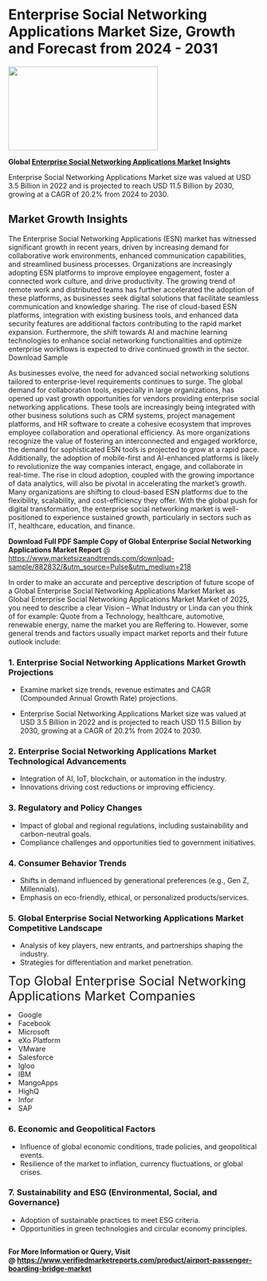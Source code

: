 <H1>Enterprise Social Networking Applications Market Size, Growth and Forecast from 2024 - 2031</H1><img class="aligncenter size-medium wp-image-584254" src="https://thirdeyenews.in/wp-content/uploads/2024/09/Global-Market-Research-300x168.jpeg" alt="" width="300" height="168" /><p><strong>Global&nbsp;<a href="https://www.marketsizeandtrends.com/download-sample/882832/&amp;utm_source=Pulse&amp;utm_medium=218">Enterprise Social Networking Applications Market</a> Insights</strong></p><p>Enterprise Social Networking Applications Market size was valued at USD 3.5 Billion in 2022 and is projected to reach USD 11.5 Billion by 2030, growing at a CAGR of 20.2% from 2024 to 2030.</p><p><h2>Market Growth Insights</h2> <p>The Enterprise Social Networking Applications (ESN) market has witnessed significant growth in recent years, driven by increasing demand for collaborative work environments, enhanced communication capabilities, and streamlined business processes. Organizations are increasingly adopting ESN platforms to improve employee engagement, foster a connected work culture, and drive productivity. The growing trend of remote work and distributed teams has further accelerated the adoption of these platforms, as businesses seek digital solutions that facilitate seamless communication and knowledge sharing. The rise of cloud-based ESN platforms, integration with existing business tools, and enhanced data security features are additional factors contributing to the rapid market expansion. Furthermore, the shift towards AI and machine learning technologies to enhance social networking functionalities and optimize enterprise workflows is expected to drive continued growth in the sector. Download Sample </p> <p>As businesses evolve, the need for advanced social networking solutions tailored to enterprise-level requirements continues to surge. The global demand for collaboration tools, especially in large organizations, has opened up vast growth opportunities for vendors providing enterprise social networking applications. These tools are increasingly being integrated with other business solutions such as CRM systems, project management platforms, and HR software to create a cohesive ecosystem that improves employee collaboration and operational efficiency. As more organizations recognize the value of fostering an interconnected and engaged workforce, the demand for sophisticated ESN tools is projected to grow at a rapid pace. Additionally, the adoption of mobile-first and AI-enhanced platforms is likely to revolutionize the way companies interact, engage, and collaborate in real-time. The rise in cloud adoption, coupled with the growing importance of data analytics, will also be pivotal in accelerating the market’s growth. Many organizations are shifting to cloud-based ESN platforms due to the flexibility, scalability, and cost-efficiency they offer. With the global push for digital transformation, the enterprise social networking market is well-positioned to experience sustained growth, particularly in sectors such as IT, healthcare, education, and finance. </p><p><span class=""><strong>Download Full PDF Sample Copy of Global Enterprise Social Networking Applications Market Report</strong> @ <a href="https://www.marketsizeandtrends.com/download-sample/882832/&amp;utm_source=Pulse&amp;utm_medium=218" target="_blank">https://www.marketsizeandtrends.com/download-sample/882832/&amp;utm_source=Pulse&amp;utm_medium=218</a></span></p><p>In order to make an accurate and perceptive description of future scope of a Global&nbsp;Enterprise Social Networking Applications Market Market as Global&nbsp;Enterprise Social Networking Applications Market Market of 2025, you need to describe a clear Vision &ndash; What Industry or Linda can you think of for example: Quote from a Technology, healthcare, automotive, renewable energy, name the market you are Reffering to. However, some general trends and factors usually impact market reports and their future outlook include:</p><h3>1.&nbsp;<strong>Enterprise Social Networking Applications Market Growth Projections</strong></h3><ul><li>Examine market size trends, revenue estimates and CAGR (Compounded Annual Growth Rate) projections.</li><li><p>Enterprise Social Networking Applications Market size was valued at USD 3.5 Billion in 2022 and is projected to reach USD 11.5 Billion by 2030, growing at a CAGR of 20.2% from 2024 to 2030.</p></li></ul><h3>2.&nbsp;<strong>Enterprise Social Networking Applications Market Technological Advancements</strong></h3><ul><li>Integration of AI, IoT, blockchain, or automation in the industry.</li><li>Innovations driving cost reductions or improving efficiency.</li></ul><h3>3.&nbsp;<strong>Regulatory and Policy Changes</strong></h3><ul><li>Impact of global and regional regulations, including sustainability and carbon-neutral goals.</li><li>Compliance challenges and opportunities tied to government initiatives.</li></ul><h3>4.&nbsp;<strong>Consumer Behavior Trends</strong></h3><ul><li>Shifts in demand influenced by generational preferences (e.g., Gen Z, Millennials).</li><li>Emphasis on eco-friendly, ethical, or personalized products/services.</li></ul><h3>5.&nbsp;<strong>Global Enterprise Social Networking Applications Market Competitive Landscape</strong></h3><ul><li>Analysis of key players, new entrants, and partnerships shaping the industry.</li><li>Strategies for differentiation and market penetration.</li></ul><p data-pm-slice="1 1 []"><span style="color: inherit; font-family: inherit; font-size: 25px;">Top Global Enterprise Social Networking Applications Market Companies</span></p><div class="" data-test-id=""><p><li>Google</li><li> Facebook</li><li> Microsoft</li><li> eXo Platform</li><li> VMware</li><li> Salesforce</li><li> Igloo</li><li> IBM</li><li> MangoApps</li><li> HighQ</li><li> Infor</li><li> SAP</li></p></div><h3>6.&nbsp;<strong>Economic and Geopolitical Factors</strong></h3><ul><li>Influence of global economic conditions, trade policies, and geopolitical events.</li><li>Resilience of the market to inflation, currency fluctuations, or global crises.</li></ul><h3>7.&nbsp;<strong>Sustainability and ESG (Environmental, Social, and Governance)</strong></h3><ul><li>Adoption of sustainable practices to meet ESG criteria.</li><li>Opportunities in green technologies and circular economy principles.</li></ul><h2><strong style="font-size: 14px;">For More Information or Query, Visit @&nbsp;</strong><a style="background-color: #ffffff; font-size: 14px;" href="https://www.marketsizeandtrends.com/report/enterprise-social-networking-applications-market/" target="_blank">https://www.verifiedmarketreports.com/product/airport-passenger-boarding-bridge-market</a></h2>
